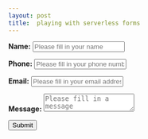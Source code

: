```yaml
---
layout: post
title:  playing with serverless forms  
---
```


<form method="post" action="https://www.example.org/" id="example-form-2">
   <p>
       <label for="example-name"><b>Name:</b></label> <input type="text" name="name" id="example-name" placeholder="Please fill in your name" />
   </p>
   <p>
       <label for="example-phone"><b>Phone:</b></label> <input type="tel" name="phone" id="example-phone" placeholder="Please fill in your phone number" />
   </p>
   <p>
       <label for="example-email"><b>Email:</b></label> <input type="email" name="email" id="example-email" placeholder="Please fill in your email address" />
   </p>
   <p>
       <label for="example-message"><b>Message:</b></label> <textarea name="message" id="example-message" placeholder="Please fill in a message"></textarea>
   </p>
   <p>
       <button type="submit">Submit</button>
   </p>
</form>

<script type="text/javascript">
/* <![CDATA[ */
var _leadclient_id = "lc__oUDocZZeDlgM_ch";
/* ]]> */
</script>
<script src="https://code.jquery.com/jquery-latest.min.js"></script>
<script type='text/javascript' src='https://demo.leadclient.net/leadclient.js'></script>
<script type="text/javascript">
$(document).ready(function() {
   $("#example-form-2").on('submit', function(event) {
      event.preventDefault(); // Prevent default event (Disable form sending)

      $.leadClientSubmit({
         data: {
            name: $("#example-form-2 input[name=name]").val(),
            phone: $("#example-form-2 input[name=phone]").val(),
            email: $("#example-form-2 input[name=email]").val(),
            message: ["Message", $("#example-form-2 textarea[name=message]").val()]
         },
         done: function() {
            $("#example-form-1 input").empty(); // Clear form's inputs

            alert("Form sent!");
         },
         error: function(error_code) {
            switch (error_code) {
               case 'no_channel_id':
                  alert("Error: There is no channel code.");
                  break;
               case 'channel_not_found':
                  alert("Error: The channel was not found");
                  break;
               case 'must_contain_phone_or_email':
                  alert("Error: You must fill in a phone number or an email address");
                  break;
               case 'duplicated_lead':
                  alert("Error: This lead has already been sent");
                  break;
               default:
                  alert("Error: A general error has occurred");
                  break;
            }
         }
      });
   });
});
</script>
